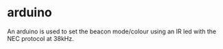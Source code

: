 # arduino

An arduino is used to set the beacon mode/colour using an IR led with the NEC protocol at 38kHz.

